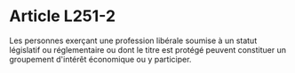 # Article L251-2

Les personnes exerçant une profession libérale soumise à un statut législatif ou réglementaire ou dont le titre est protégé peuvent constituer un groupement d'intérêt économique ou y participer.

